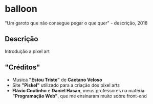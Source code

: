 # balloon
"Um garoto que não consegue pegar o que quer" - descrição, 2018

## Descrição
Introdução a pixel art

## "Créditos"
* Musica **"Estou Triste"** de **Caetano Veloso**
* Site **"Piskel"** utilizado para a criação dos pixel arts
* **Flávio Coutinho** e **Daniel Hasan**, meus professores na matéria **"Programação Web"**, que me ensinaram muito sobre front-end
